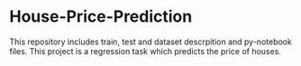 # House-Price-Prediction
This repository includes train, test and dataset descrpition and py-notebook files. This project is a regression
task which predicts the price of houses. 
